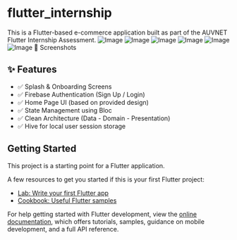 # flutter_internship

This is a Flutter-based e-commerce application built as part of the AUVNET Flutter Internship Assessment.
![Image](https://github.com/user-attachments/assets/bf7e4555-5576-4573-945a-84c6c278f652)
![Image](https://github.com/user-attachments/assets/55751423-d02a-499e-b425-7296c0a3d1f8)
![Image](https://github.com/user-attachments/assets/65ccd3ab-5b9e-4d65-903d-95bd63af2c6e)
![Image](https://github.com/user-attachments/assets/c24aa0a6-ada7-40e8-868d-fd9bffc8f8a2)
![Image](https://github.com/user-attachments/assets/395b45d8-fb6d-438d-96a0-55d7d07c9207)
![Image](https://github.com/user-attachments/assets/61eb72d2-a67b-47ba-9cd4-ac2019c7252b)
📸 Screenshots

## ✨ Features

- ✅ Splash & Onboarding Screens
- ✅ Firebase Authentication (Sign Up / Login)
- ✅ Home Page UI (based on provided design)
- ✅ State Management using Bloc
- ✅ Clean Architecture (Data - Domain - Presentation)
- ✅ Hive for local user session storage

## Getting Started

This project is a starting point for a Flutter application.

A few resources to get you started if this is your first Flutter project:

- [Lab: Write your first Flutter app](https://docs.flutter.dev/get-started/codelab)
- [Cookbook: Useful Flutter samples](https://docs.flutter.dev/cookbook)

For help getting started with Flutter development, view the
[online documentation](https://docs.flutter.dev/), which offers tutorials,
samples, guidance on mobile development, and a full API reference.
